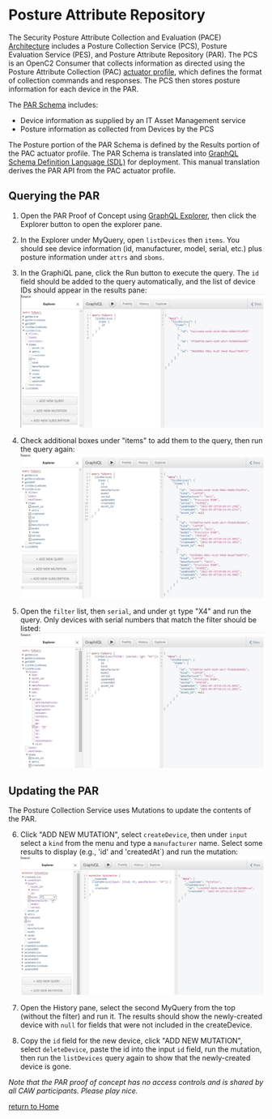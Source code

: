 # Posture Attribute Repository

The Security Posture Attribute Collection and Evaluation (PACE)
[Architecture](https://github.com/opencybersecurityalliance/PACE/tree/main/docs/Arch)
includes a Posture Collection Service (PCS), Posture Evaluation Service (PES),
and Posture Attribute Repository (PAR). The PCS is an OpenC2 Consumer that collects
information as directed using the Posture Attribute Collection (PAC)
[actuator profile](https://github.com/oasis-open/openc2-jadn-software/blob/master/ProfileTables/oc2pac-v1.1.md),
which defines the format of collection commands and responses. The PCS then stores
posture information for each device in the PAR.

The [PAR Schema](https://raw.githubusercontent.com/oasis-open/openc2-jadn-software/master/Schemas/par-api.jidl)
includes:
* Device information as supplied by an IT Asset Management service
* Posture information as collected from Devices by the PCS

The Posture portion of the PAR Schema is defined by the Results portion of the PAC actuator profile.
The PAR Schema is translated into
[GraphQL Schema Definition Language (SDL)](par.graphql.txt) for deployment.
This manual translation derives the PAR API from the PAC actuator profile.

## Querying the PAR

1. Open the PAR Proof of Concept using [GraphQL Explorer](par-explorer.html), then
click the Explorer button to open the explorer pane.
2. In the Explorer under MyQuery, open `listDevices` then `items`. 
You should see device information (id, manufacturer, model, serial, etc.) plus posture information
under `attrs` and `sboms`.
3. In the GraphiQL pane, click the Run button to execute the query.  The `id` field should be
added to the query automatically, and the list of device IDs should appear in the results pane:
![par1](../images/par1.jpg)

4. Check additional boxes under "items" to add them to the query, then run the query again:
![par2](../images/par2.jpg)

5. Open the `filter` list, then `serial`, and under `gt` type "X4" and run the query.
Only devices with serial numbers that match the filter should be listed:
![par3](../images/par3.jpg)

## Updating the PAR

The Posture Collection Service uses Mutations to update the contents of the PAR.

6. Click "ADD NEW MUTATION", select `createDevice`,
then under `input` select a `kind` from the menu and type a `manufacturer` name.
Select some results to display (e.g., 'id' and 'createdAt`) and run the mutation:
![par4](../images/par4.jpg)

7. Open the History pane, select the second MyQuery from the top (without the filter)
and run it. The results should show the newly-created device with `null` for fields
that were not included in the createDevice.
8. Copy the `id` field for the new device, click "ADD NEW MUTATION", select `deleteDevice`,
paste the id into the input `id` field, run the mutation, then run the `listDevices` query again
to show that the newly-created device is gone.

*Note that the PAR proof of concept has no access controls and is shared
by all CAW participants. Please play nice.*

<p><a href="/">return to Home</a></p>
